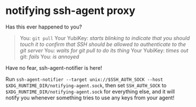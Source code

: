 # notifying ssh-agent proxy

Has this ever happened to you?

> You: `git pull`
> Your YubiKey: *starts blinking to indicate that you should touch it to confirm that SSH should be allowed to authenticate to the git server*
> You: *waits for git pull to do its thing*
> Your YubiKey: *times out*
> git: *fails*
> You: *is annoyed*

Have no fear, ssh-agent-notifier is here!

Run `ssh-agent-notifier --target unix://$SSH_AUTH_SOCK --host $XDG_RUNTIME_DIR/notifying-agent.sock`, then set `SSH_AUTH_SOCK` to `$XDG_RUNTIME_DIR/notifying-agent.sock` for everything else, and it will notify you whenever something tries to use any keys from your agent!
